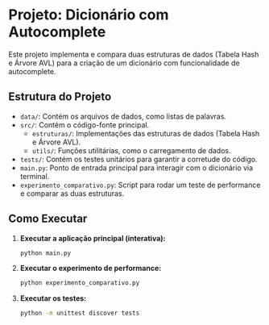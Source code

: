 # Projeto: Dicionário com Autocomplete

Este projeto implementa e compara duas estruturas de dados (Tabela Hash e Árvore AVL) para a criação de um dicionário com funcionalidade de autocomplete.

## Estrutura do Projeto

- `data/`: Contém os arquivos de dados, como listas de palavras.
- `src/`: Contém o código-fonte principal.
  - `estruturas/`: Implementações das estruturas de dados (Tabela Hash e Árvore AVL).
  - `utils/`: Funções utilitárias, como o carregamento de dados.
- `tests/`: Contém os testes unitários para garantir a corretude do código.
- `main.py`: Ponto de entrada principal para interagir com o dicionário via terminal.
- `experimento_comparativo.py`: Script para rodar um teste de performance e comparar as duas estruturas.

## Como Executar

1.  **Executar a aplicação principal (interativa):**
    ```sh
    python main.py
    ```

2.  **Executar o experimento de performance:**
    ```sh
    python experimento_comparativo.py
    ```

3.  **Executar os testes:**
    ```sh
    python -m unittest discover tests
    ```
